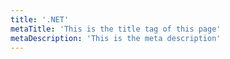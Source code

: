 ```yaml
---
title: '.NET'
metaTitle: 'This is the title tag of this page'
metaDescription: 'This is the meta description'
---
```

